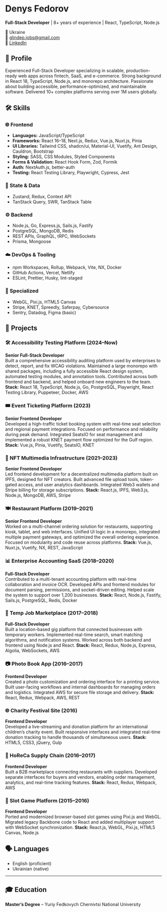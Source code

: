 # Denys Fedorov  
**Full-Stack Developer** | 8+ years of experience | React, TypeScript, Node.js  

📍 Ukraine  
📧 glindep.jobs@gmail.com  
🔗 [LinkedIn](https://www.linkedin.com/in/denys-fedorov-694117121/)

## 🚀 Profile  
Experienced Full-Stack Developer specializing in scalable, production-ready web apps across fintech, SaaS, and e-commerce. Strong background in React 18, TypeScript, Node.js, and monorepo architecture. Passionate about building accessible, performance-optimized, and maintainable software. Delivered 10+ complex platforms serving over 1M users globally.

## 🛠 Skills

### 🌐 Frontend
- **Languages:** JavaScript/TypeScript
- **Frameworks:** React 16–18, Next.js, Redux, Vue.js, Nuxt.js, Pinia  
- **UI Libraries:** Tailwind CSS, shadcn/ui, Material-UI, Vuetify, Ant Design, Cauldron, Bootstrap  
- **Styling:** SASS, CSS Modules, Styled Components  
- **Forms & Validation:** React Hook Form, Zod, Formik  
- **Auth:** NextAuth.js, better-auth  
- **Testing:** React Testing Library, Playwright, Cypress, Jest  

### 🧠 State & Data
- Zustand, Redux, Context API  
- TanStack Query, SWR, TanStack Table  

### ⚙️ Backend
- Node.js, Go, Express.js, Sails.js, Fastify  
- PostgreSQL, MongoDB, Redis  
- REST APIs, GraphQL, tRPC, WebSockets  
- Prisma, Mongoose  

### ☁️ DevOps & Tooling
- npm Workspaces, Rollup, Webpack, Vite, NX, Docker  
- GitHub Actions, Vercel, Netlify  
- ESLint, Prettier, Husky, lint-staged  

### 🎨 Specialized
- WebGL, Pixi.js, HTML5 Canvas  
- Stripe, KNET, Spreedly, Saferpay, Cybersource  
- Sentry, Datadog, Figma (basic)

## 🧩 Projects

### 🛠 Accessibility Testing Platform (2024–Now)  
**Senior Full-Stack Developer**  
Built a comprehensive accessibility auditing platform used by enterprises to detect, report, and fix WCAG violations. Maintained a large monorepo with shared packages, including a fully accessible React design system, automated testing modules, and annotation tools. Contributed across both frontend and backend, and helped onboard new engineers to the team.
**Stack:** React 18, TypeScript, Node.js, Go, PostgreSQL, Playwright, React Testing Library, Puppeteer, Docker, AWS

### 🎟 Event Ticketing Platform (2023)  
**Senior Frontend Developer**  
Developed a high-traffic ticket booking system with real-time seat selection and regional payment integrations. Focused on performance and reliability during peak demand. Integrated SeatsIO for seat management and implemented a robust KNET payment flow optimized for the Gulf region.
**Stack:** Vue.js, Pinia, Vuetify, SeatsIO, KNET

### 🧱 NFT Multimedia Infrastructure (2021–2023)  
**Senior Frontend Developer**  
Led frontend development for a decentralized multimedia platform built on IPFS, designed for NFT creators. Built advanced file upload tools, token-gated access, and user analytics dashboards. Integrated Web3 wallets and Stripe billing for storage subscriptions.
**Stack:** React.js, IPFS, Web3.js, Node.js, MongoDB, AWS, Stripe

### 🍽 Restaurant Platform (2019–2021)  
**Senior Frontend Developer**  
Worked on a multi-channel ordering solution for restaurants, supporting kiosk, tablet, and web interfaces. Unified UI logic in a monorepo, integrated multiple payment gateways, and optimized the overall ordering experience. Focused on modularity and code reuse across platforms.
**Stack:** Vue.js, Nuxt.js, Vuetify, NX, REST, JavaScript

### 📊 Enterprise Accounting SaaS (2018–2020)  
**Full-Stack Developer**  
Contributed to a multi-tenant accounting platform with real-time collaboration and invoice OCR. Developed APIs and frontend modules for document parsing, permissions, and socket-driven editing. Helped scale the system to support over 1,200 businesses.
**Stack:** React, Node.js, Fastify, Sails.js, PostgreSQL, Redis, Docker

### 👷 Temp Job Marketplace (2017–2018)  
**Full-Stack Developer**  
Built a location-based gig platform that connected businesses with temporary workers. Implemented real-time search, smart matching algorithms, and notification systems. Worked across both backend and frontend using Node.js and React.
**Stack:** React, Redux, Node.js, Express, Algolia, WebSockets, AWS

### 📷 Photo Book App (2016–2017)  
**Frontend Developer**  
Created a photo customization and ordering interface for a printing service. Built user-facing workflows and internal dashboards for managing orders and logistics. Integrated AWS for secure file storage and delivery.
**Stack:** React, Redux, Webpack, AWS, REST

### 🌐 Charity Festival Site (2016)  
**Frontend Developer**  
Developed a live-streaming and donation platform for an international children’s charity event. Built responsive interfaces and integrated real-time donation tracking to handle thousands of simultaneous users.
**Stack:** HTML5, CSS3, jQuery, Gulp

### 🧾 HoReCa Supply Chain (2016–2017)  
**Frontend Developer**  
Built a B2B marketplace connecting restaurants with suppliers. Developed separate interfaces for buyers and vendors, enabling order management, analytics, and real-time tracking features.
**Stack:** React, Redux, Webpack, AWS

### 🎰 Slot Game Platform (2015–2016)  
**Frontend Developer**  
Ported and modernized browser-based slot games using Pixi.js and WebGL. Migrated legacy Backbone code to React and added multiplayer support with WebSocket synchronization.
**Stack:** React.js, WebGL, Pixi.js, HTML5 Canvas, Node.js

## 🗣 Languages  
- English (proficient)  
- Ukrainian (native)  

---

## 🎓 Education  
**Master’s Degree** – Yuriy Fedkovych Chernivtsi National University
